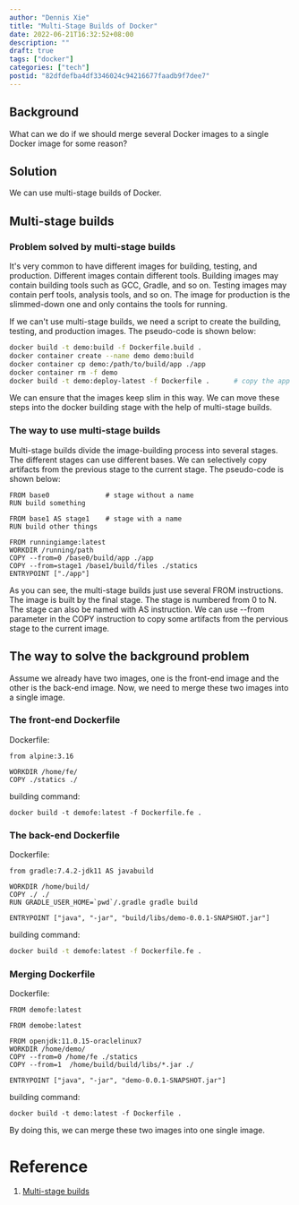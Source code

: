 ```yaml
---
author: "Dennis Xie"
title: "Multi-Stage Builds of Docker"
date: 2022-06-21T16:32:52+08:00
description: ""
draft: true
tags: ["docker"]
categories: ["tech"]
postid: "82dfdefba4df3346024c94216677faadb9f7dee7"
---
```

## Background
What can we do if we should merge several Docker images to a single Docker image for some reason?
## Solution
We can use multi-stage builds of Docker.
## Multi-stage builds
### Problem solved by multi-stage builds
It's very common to have different images for building, testing, and production. Different images contain different tools. Building images may contain building tools such as GCC, Gradle, and so on. Testing images may contain perf tools, analysis tools, and so on. The image for production is the slimmed-down one and only contains the tools for running.

If we can't use multi-stage builds, we need a script to create the building, testing, and production images. The pseudo-code is shown below:
~~~bash
docker build -t demo:build -f Dockerfile.build .
docker container create --name demo demo:build
docker container cp demo:/path/to/build/app ./app
docker container rm -f demo
docker build -t demo:deploy-latest -f Dockerfile .      # copy the app into the deploy image
~~~
We can ensure that the images keep slim in this way. We can move these steps into the docker building stage with the help of multi-stage builds.
### The way to use multi-stage builds
Multi-stage builds divide the image-building process into several stages. The different stages can use different bases. We can selectively copy artifacts from the previous stage to the current stage. The pseudo-code is shown below:
~~~docker
FROM base0              # stage without a name
RUN build something

FROM base1 AS stage1    # stage with a name
RUN build other things

FROM runningiamge:latest
WORKDIR /running/path
COPY --from=0 /base0/build/app ./app
COPY --from=stage1 /base1/build/files ./statics
ENTRYPOINT ["./app"]
~~~
As you can see, the multi-stage builds just use several FROM instructions. The image is built by the final stage. The stage is numbered from 0 to N. The stage can also be named with AS instruction. We can use --from parameter in the COPY instruction to copy some artifacts from the pervious stage to the current image.
## The way to solve the background problem
Assume we already have two images, one is the front-end image and the other is the back-end image. Now, we need to merge these two images into a single image.
### The front-end Dockerfile
Dockerfile:
~~~docker
from alpine:3.16

WORKDIR /home/fe/
COPY ./statics ./
~~~
building command:
~~~
docker build -t demofe:latest -f Dockerfile.fe .
~~~
### The back-end Dockerfile
Dockerfile:
~~~docker
from gradle:7.4.2-jdk11 AS javabuild

WORKDIR /home/build/
COPY ./ ./
RUN GRADLE_USER_HOME=`pwd`/.gradle gradle build

ENTRYPOINT ["java", "-jar", "build/libs/demo-0.0.1-SNAPSHOT.jar"]
~~~
building command:
~~~sh
docker build -t demofe:latest -f Dockerfile.fe .
~~~
### Merging Dockerfile
Dockerfile:
~~~docker
FROM demofe:latest

FROM demobe:latest

FROM openjdk:11.0.15-oraclelinux7
WORKDIR /home/demo/
COPY --from=0 /home/fe ./statics
COPY --from=1  /home/build/build/libs/*.jar ./

ENTRYPOINT ["java", "-jar", "demo-0.0.1-SNAPSHOT.jar"]
~~~
building command:
~~~
docker build -t demo:latest -f Dockerfile .
~~~
By doing this, we can merge these two images into one single image.
# Reference
1. [Multi-stage builds](https://docs.docker.com/develop/develop-images/multistage-build/)
